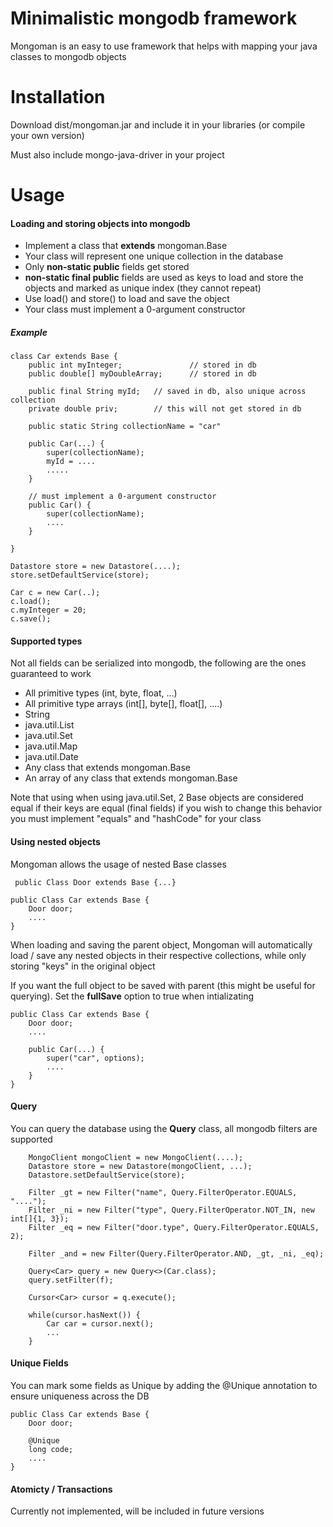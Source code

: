 # Minimalistic mongodb framework

Mongoman is an easy to use framework that helps with mapping your java classes to mongodb objects


# Installation

Download dist/mongoman.jar and include it in your libraries (or compile your own version)

Must also include mongo-java-driver in your project

# Usage

#### Loading and storing objects into mongodb
- Implement a class that **extends** mongoman.Base
- Your class will represent one unique collection in the database
- Only **non-static public** fields get stored
- **non-static final public** fields are used as keys to load and store the objects and marked as unique index (they cannot repeat)
- Use load() and store() to load and save the object
- Your class must implement a 0-argument constructor

##### Example

```
class Car extends Base {
    public int myInteger;               // stored in db
    public double[] myDoubleArray;      // stored in db
   
    public final String myId;   // saved in db, also unique across collection
    private double priv;        // this will not get stored in db

    public static String collectionName = "car"

    public Car(...) {
        super(collectionName);
        myId = ....
        .....
    }
    
    // must implement a 0-argument constructor
    public Car() {
        super(collectionName);
        ....
    }
        
}
```

```
Datastore store = new Datastore(....);
store.setDefaultService(store);

Car c = new Car(..);
c.load();
c.myInteger = 20;
c.save();
```

#### Supported types
Not all fields can be serialized into mongodb, the following are the ones guaranteed to work

- All primitive types (int, byte, float, ...)
- All primitive type arrays (int[], byte[], float[], ....)
- String
- java.util.List
- java.util.Set
- java.util.Map
- java.util.Date
- Any class that extends mongoman.Base
- An array of any class that extends mongoman.Base

Note that using when using java.util.Set, 2 Base objects are considered equal if their keys are equal (final fields)
if you wish to change this behavior you must implement "equals" and "hashCode" for your class

#### Using nested objects
Mongoman allows the usage of nested Base classes

``` public Class Door extends Base {...}```
``` 
public Class Car extends Base {
    Door door;
    ....
}
```

When loading and saving the parent object, Mongoman will automatically load / save any nested objects in their respective collections, while only storing "keys" in the original object

If you want the full object to be saved with parent (this might be useful for querying). Set the **fullSave** option to true when intializating
``` 
public Class Car extends Base {
    Door door;
    ....
    
    public Car(...) {
        super("car", options);
        ....
    }
}
```


#### Query
You can query the database using the **Query** class, all mongodb filters are supported

```
    MongoClient mongoClient = new MongoClient(....);
    Datastore store = new Datastore(mongoClient, ...);
    Datastore.setDefaultService(store);

    Filter _gt = new Filter("name", Query.FilterOperator.EQUALS, "....");
    Filter _ni = new Filter("type", Query.FilterOperator.NOT_IN, new int[]{1, 3});
    Filter _eq = new Filter("door.type", Query.FilterOperator.EQUALS, 2);

    Filter _and = new Filter(Query.FilterOperator.AND, _gt, _ni, _eq);

    Query<Car> query = new Query<>(Car.class);
    query.setFilter(f);
        
    Cursor<Car> cursor = q.execute();

    while(cursor.hasNext()) {
        Car car = cursor.next();
        ...
    }
```

#### Unique Fields
You can mark some fields as Unique by adding the @Unique annotation to ensure uniqueness across the DB

``` 
public Class Car extends Base {
    Door door;

    @Unique
    long code;
    ....
}
```

#### Atomicty / Transactions
Currently not implemented, will be included in future versions
